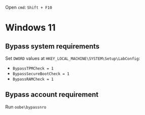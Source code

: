 Open `cmd`: `Shift + F10`
# Windows 11

## Bypass system requirements
Set `DWORD` values at `HKEY_LOCAL_MACHINE\SYSTEM\Setup\LabConfig`:
* `BypassTPMCheck = 1`
* `BypassSecureBootCheck = 1`
* `BypassRAMCheck = 1`

## Bypass account requirement
Run `oobe\bypassnro`
